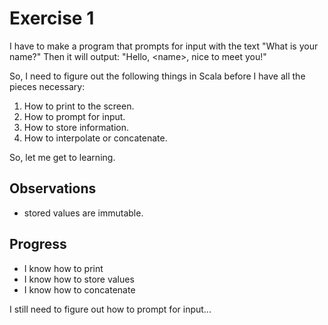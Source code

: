 # Exercise 1

I have to make a program that prompts for input with the text "What is your name?"
Then it will output: "Hello, &lt;name&gt;, nice to meet you!"

So, I need to figure out the following things in Scala before I have all the pieces necessary:

1. How to print to the screen.
2. How to prompt for input.
3. How to store information.
4. How to interpolate or concatenate.

So, let me get to learning.

## Observations

* stored values are immutable. 

## Progress

* I know how to print
* I know how to store values
* I know how to concatenate

I still need to figure out how to prompt for input...